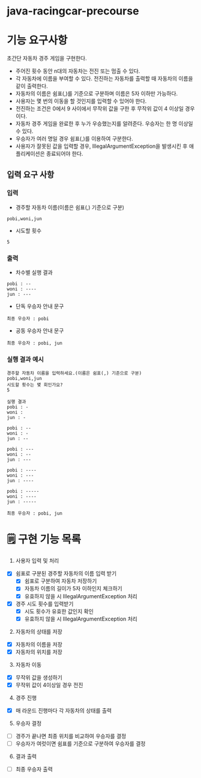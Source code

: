 # java-racingcar-precourse

# 기능 요구사항
초간단 자동차 경주 게임을 구현한다. 

- 주어진 횟수 동안 n대의 자동차는 전진 또는 멈출 수 있다. 
- 각 자동차에 이름을 부여할 수 있다. 전진하는 자동차를 출력할 때 자동차의 이름을 같이 출력한다. 
- 자동차의 이름은 쉼표(,)를 기준으로 구분하며 이름은 5자 이하만 가능하다. 
- 사용자는 몇 번의 이동을 할 것인지를 입력할 수 있어야 한다.
- 전진하는 조건은 0에서 9 사이에서 무작위 값을 구한 후 무작위 값이 4 이상일 경우이다. 
- 자동차 경주 게임을 완료한 후 누가 우승했는지를 알려준다. 우승자는 한 명 이상일 수 있다. 
- 우승자가 여러 명일 경우 쉼표(,)를 이용하여 구분한다. 
- 사용자가 잘못된 값을 입력할 경우, IllegalArgumentException을 발생시킨 후 애플리케이션은 종료되어야 한다. 

## 입력 요구 사항
### 입력

- 경주할 자동차 이름(이름은 쉼표(,) 기준으로 구분)
```
pobi,woni,jun
```
- 시도할 횟수
```
5
```
### 출력

- 차수별 실행 결과
```
pobi : --
woni : ----
jun : ---
```
- 단독 우승자 안내 문구
```
최종 우승자 : pobi
```
- 공동 우승자 안내 문구
```
최종 우승자 : pobi, jun
```
### 실행 결과 예시
```
경주할 자동차 이름을 입력하세요.(이름은 쉼표(,) 기준으로 구분)
pobi,woni,jun
시도할 횟수는 몇 회인가요?
5

실행 결과
pobi : -
woni : 
jun : -

pobi : --
woni : -
jun : --

pobi : ---
woni : --
jun : ---

pobi : ----
woni : ---
jun : ----

pobi : -----
woni : ----
jun : -----

최종 우승자 : pobi, jun
```

# 🗒 구현 기능 목록

1. 사용자 입력 및 처리
- [X] 쉼표로 구분된 경주할 자동차의 이름 입력 받기
  - [x] 쉼표로 구분하여 자동차 저장하기
  - [X] 자동차 이름의 길이가 5자 이하인지 체크하기
  - [X] 유효하지 않을 시 IllegalArgumentException 처리
- [x] 경주 시도 횟수를 입력받기
  - [x] 시도 횟수가 유효한 값인지 확인
  - [x] 유효하지 않을 시 IllegalArgumentException 처리
2. 자동차의 상태를 저장
- [X] 자동차의 이름을 저장
- [X] 자동차의 위치를 저장
3. 자동차 이동
- [x] 무작위 값을 생성하기
- [X] 무작위 값이 4이상일 경우 전진
4. 경주 진행
- [x] 매 라운드 진행마다 각 자동차의 상태를 출력
5. 우승자 결정
- [ ] 경주가 끝나면 최종 위치를 비교하여 우승자를 결정
- [ ] 우승자가 여럿이면 쉼표를 기준으로 구분하여 우승자를 결정
6. 결과 출력
- [ ] 최종 우승자 출력